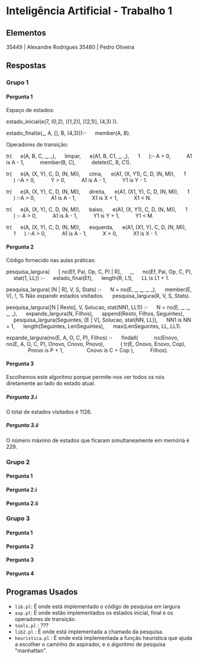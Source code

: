 # Inteligência Artificial - Trabalho 1

## Elementos

35449 | Alexandre Rodrigues
35480 | Pedro Oliveira

## Respostas

### Grupo 1	

#### Pergunta 1

Espaço de estados:

estado_inicial(e(7, (0,2), [(1,2)], [(2,1)], (4,3) )).

estado_final(e(\_, A, [], B, (4,3))):- 
		&nbsp;&nbsp;&nbsp;&nbsp;&nbsp;member(A, B).

Operadores de transição:

tr(
	&nbsp;&nbsp;&nbsp;&nbsp;&nbsp;e(A, B, C, \_, \_),
	&nbsp;&nbsp;&nbsp;&nbsp;&nbsp;limpar,
	&nbsp;&nbsp;&nbsp;&nbsp;&nbsp;e(A1, B, C1, \_, \_),
	&nbsp;&nbsp;&nbsp;&nbsp;&nbsp;1
	&nbsp;&nbsp;&nbsp;&nbsp;&nbsp;):- A > 0,
		&nbsp;&nbsp;&nbsp;&nbsp;&nbsp;&nbsp;&nbsp;&nbsp;&nbsp;&nbsp;A1 is A - 1,
		&nbsp;&nbsp;&nbsp;&nbsp;&nbsp;&nbsp;&nbsp;&nbsp;&nbsp;&nbsp;member(B, C),
		&nbsp;&nbsp;&nbsp;&nbsp;&nbsp;&nbsp;&nbsp;&nbsp;&nbsp;&nbsp;delete(C, B, C1).

tr(
	&nbsp;&nbsp;&nbsp;&nbsp;&nbsp;e(A, (X, Y), C, D, (N, M)),
	&nbsp;&nbsp;&nbsp;&nbsp;&nbsp;cima,
	&nbsp;&nbsp;&nbsp;&nbsp;&nbsp;e(A1, (X, Y1), C, D, (N, M)),
	&nbsp;&nbsp;&nbsp;&nbsp;&nbsp;1
	&nbsp;&nbsp;&nbsp;&nbsp;&nbsp;) :-A > 0,
		&nbsp;&nbsp;&nbsp;&nbsp;&nbsp;&nbsp;&nbsp;&nbsp;&nbsp;&nbsp;Y > 0,
		&nbsp;&nbsp;&nbsp;&nbsp;&nbsp;&nbsp;&nbsp;&nbsp;&nbsp;&nbsp;A1 is A - 1,
    	&nbsp;&nbsp;&nbsp;&nbsp;&nbsp;&nbsp;&nbsp;&nbsp;&nbsp;&nbsp;Y1 is Y - 1.

tr(
	&nbsp;&nbsp;&nbsp;&nbsp;&nbsp;e(A, (X, Y), C, D, (N, M)),
	&nbsp;&nbsp;&nbsp;&nbsp;&nbsp;direita,
	&nbsp;&nbsp;&nbsp;&nbsp;&nbsp;e(A1, (X1, Y), C, D, (N, M)),
	&nbsp;&nbsp;&nbsp;&nbsp;&nbsp;1
	&nbsp;&nbsp;&nbsp;&nbsp;&nbsp;) :-A > 0,
		&nbsp;&nbsp;&nbsp;&nbsp;&nbsp;&nbsp;&nbsp;&nbsp;&nbsp;&nbsp;A1 is A - 1, 
		&nbsp;&nbsp;&nbsp;&nbsp;&nbsp;&nbsp;&nbsp;&nbsp;&nbsp;&nbsp;X1 is X + 1,
	    &nbsp;&nbsp;&nbsp;&nbsp;&nbsp;&nbsp;&nbsp;&nbsp;&nbsp;&nbsp;X1 < N.

tr(
	&nbsp;&nbsp;&nbsp;&nbsp;&nbsp;e(A, (X, Y), C, D, (N, M)),
	&nbsp;&nbsp;&nbsp;&nbsp;&nbsp;baixo,
	&nbsp;&nbsp;&nbsp;&nbsp;&nbsp;e(A1, (X, Y1), C, D, (N, M)),
	&nbsp;&nbsp;&nbsp;&nbsp;&nbsp;1
	&nbsp;&nbsp;&nbsp;&nbsp;&nbsp;) :- A > 0,
		&nbsp;&nbsp;&nbsp;&nbsp;&nbsp;&nbsp;&nbsp;&nbsp;&nbsp;&nbsp;A1 is A - 1,
		&nbsp;&nbsp;&nbsp;&nbsp;&nbsp;&nbsp;&nbsp;&nbsp;&nbsp;&nbsp;Y1 is Y + 1,
    	&nbsp;&nbsp;&nbsp;&nbsp;&nbsp;&nbsp;&nbsp;&nbsp;&nbsp;&nbsp;Y1 < M.

tr(
	&nbsp;&nbsp;&nbsp;&nbsp;&nbsp;e(A, (X, Y), C, D, (N, M)),
	&nbsp;&nbsp;&nbsp;&nbsp;&nbsp;esquerda,
	&nbsp;&nbsp;&nbsp;&nbsp;&nbsp;e(A1, (X1, Y), C, D, (N, M)),
	&nbsp;&nbsp;&nbsp;&nbsp;&nbsp;1
	&nbsp;&nbsp;&nbsp;&nbsp;&nbsp;) :-A > 0,
		&nbsp;&nbsp;&nbsp;&nbsp;&nbsp;&nbsp;&nbsp;&nbsp;&nbsp;&nbsp;A1 is A - 1,
		&nbsp;&nbsp;&nbsp;&nbsp;&nbsp;&nbsp;&nbsp;&nbsp;&nbsp;&nbsp;X > 0,
    	&nbsp;&nbsp;&nbsp;&nbsp;&nbsp;&nbsp;&nbsp;&nbsp;&nbsp;&nbsp;X1 is X - 1.

#### Pergunta 2

Código fornecido nas aulas práticas:

pesquisa_largura(
    &nbsp;&nbsp;&nbsp;&nbsp;&nbsp;[ no(Ef, Pai, Op, C, P) | R],
    &nbsp;&nbsp;&nbsp;&nbsp;&nbsp;\_,
    &nbsp;&nbsp;&nbsp;&nbsp;&nbsp;no(Ef, Pai, Op, C, P),
    &nbsp;&nbsp;&nbsp;&nbsp;&nbsp;stat(1, LL)) :-
    &nbsp;&nbsp;&nbsp;&nbsp;&nbsp;estado_final(Ef),
    &nbsp;&nbsp;&nbsp;&nbsp;&nbsp;length(R, L1),
    &nbsp;&nbsp;&nbsp;&nbsp;&nbsp;LL is L1 + 1.

pesquisa_largura( [N | R], V, S, Stats) :-
    &nbsp;&nbsp;&nbsp;&nbsp;&nbsp;N = no(E, \_, \_, \_, \_),
    &nbsp;&nbsp;&nbsp;&nbsp;&nbsp;member(E, V), !, % Não expandir estados visitados.
    &nbsp;&nbsp;&nbsp;&nbsp;&nbsp;pesquisa_largura(R, V, S, Stats).

pesquisa_largura([N | Resto], V, Solucao, stat(NN1, LL1)) :-
    &nbsp;&nbsp;&nbsp;&nbsp;&nbsp;N = no(E, \_, \_, \_, \_),
    &nbsp;&nbsp;&nbsp;&nbsp;&nbsp;expande_largura(N, Filhos),
    &nbsp;&nbsp;&nbsp;&nbsp;&nbsp;append(Resto, Filhos, Seguintes),
    &nbsp;&nbsp;&nbsp;&nbsp;&nbsp;pesquisa_largura(Seguintes, [E | V], Solucao, stat(NN, LL)),
    &nbsp;&nbsp;&nbsp;&nbsp;&nbsp;NN1 is NN + 1,
    &nbsp;&nbsp;&nbsp;&nbsp;&nbsp;length(Seguintes, LenSeguintes),
    &nbsp;&nbsp;&nbsp;&nbsp;&nbsp;max(LenSeguintes, LL, LL1).

expande_largura(no(E, A, O, C, P), Filhos) :-
    &nbsp;&nbsp;&nbsp;&nbsp;&nbsp;findall(
        &nbsp;&nbsp;&nbsp;&nbsp;&nbsp;&nbsp;&nbsp;&nbsp;&nbsp;&nbsp;no(Enovo, no(E, A, O, C, P), Onovo, Cnovo, Pnovo),
        &nbsp;&nbsp;&nbsp;&nbsp;&nbsp;&nbsp;&nbsp;&nbsp;&nbsp;&nbsp;(   tr(E, Onovo, Enovo, Cop),
            &nbsp;&nbsp;&nbsp;&nbsp;&nbsp;&nbsp;&nbsp;&nbsp;&nbsp;&nbsp;&nbsp;&nbsp;&nbsp;&nbsp;&nbsp;Pnovo is P + 1,
            &nbsp;&nbsp;&nbsp;&nbsp;&nbsp;&nbsp;&nbsp;&nbsp;&nbsp;&nbsp;&nbsp;&nbsp;&nbsp;&nbsp;&nbsp;Cnovo is C + Cop ),
        &nbsp;&nbsp;&nbsp;&nbsp;&nbsp;&nbsp;&nbsp;&nbsp;&nbsp;&nbsp;Filhos).

#### Pergunta 3

Escolhemos este algoritmo porque permite-nos ver todos os nós diretamente ao lado do estado atual.

##### Pergunta 3.i

O total de estados visitados é 1126.

##### Pergunta 3.ii

O número máximo de estados que ficaram simultaneamente em memória é 229.

### Grupo 2

#### Pergunta 1

#### Pergunta 2.i

#### Pergunta 2.ii

### Grupo 3

#### Pergunta 1

#### Pergunta 2

#### Pergunta 3

#### Pergunta 4

## Programas Usados

- `lib.pl`: É onde está implementado o código de pesquisa em largura
- `asp.pl`: É onde estão implementados os estados inicial, final e os operadores de transição.
- `tools.pl` : ???
- `lib2.pl` : É onde está implementada a chamada da pesquisa.
- `heuristica.pl` : É onde está implementada a função heurística que ajuda a escolher o caminho do aspirador, e o algoritmo de pesquisa "manhattan".


